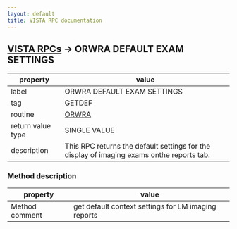 ```yaml
---
layout: default
title: VISTA RPC documentation
---
```




## [VISTA RPCs](TableOfContent.md) &#8594; ORWRA DEFAULT EXAM SETTINGS 

 property | value 
--- | --- 
 label | ORWRA DEFAULT EXAM SETTINGS
 tag | GETDEF
 routine | [ORWRA](http://code.osehra.org/dox/Routine_ORWRA_source.html)
 return value type | SINGLE VALUE
 description | This RPC returns the default settings for the display of imaging exams onthe reports tab. 


### Method description

 property | value 
--- | --- 
 Method comment | get default context settings for LM imaging reports
